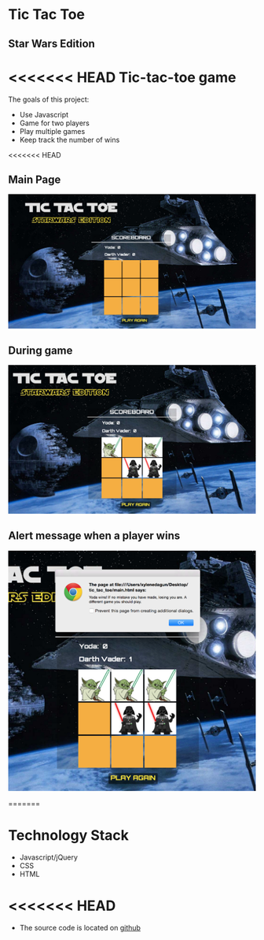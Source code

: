 # Tic Tac Toe 
## Star Wars Edition

<<<<<<< HEAD
Tic-tac-toe game
=======


The goals of this project:
>>>>>>>
* Use Javascript
* Game for two players
* Play multiple games
* Keep track the number of wins


<<<<<<< HEAD
## Main Page
![Tic tac toe main page](images/main_page.jpg)

## During game
![Tic tac toe game](images/game.jpg)

## Alert message when a player wins
![Tic tac toe winner](images/alert-msg.jpg)




=======

# Technology Stack

>>>>>>> 
* Javascript/jQuery
* CSS
* HTML

<<<<<<< HEAD
=======
* The source code is located on [github](https://github.com/xyedagun/tic-tac-toe-starwars)


>>>>>>> 
